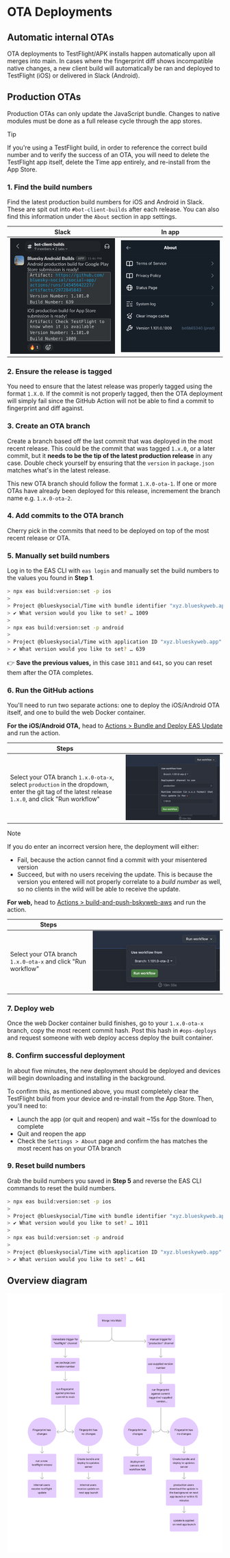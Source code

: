 # OTA Deployments

## Automatic internal OTAs

OTA deployments to TestFlight/APK installs happen automatically upon all merges
into main. In cases where the fingerprint diff shows incompatible native
changes, a new client build will automatically be ran and deployed to TestFlight
(iOS) or delivered in Slack (Android).

## Production OTAs

Production OTAs can only update the JavaScript bundle. Changes to native modules
must be done as a full release cycle through the app stores.

> [!TIP]
> If you're using a TestFlight build, in order to reference the correct build
> number and to verify the success of an OTA, you will need to delete the
> TestFlight app itself, delete the Time app entirely, and re-install from
> the App Store.

### 1. Find the build numbers

Find the latest production build numbers for iOS and Android in Slack. These are
spit out into `#bot-client-builds` after each release. You can also find this
information under the `About` section in app settings.

| Slack | In app |
| ----- | ------ |
| ![slack](./img/slack_client_builds.jpeg) | ![slack](./img/ios_settings_about.jpeg) |

### 2. Ensure the release is tagged

You need to ensure that the latest release was properly tagged using the format
`1.X.0`. If the commit is not properly tagged, then the OTA deployment will
simply fail since the GitHub Action will not be able to find a commit to
fingerprint and diff against.

### 3. Create an OTA branch

Create a branch based off the last commit that was deployed in the most recent
release. This could be the commit that was tagged `1.x.0`, or a later commit,
but it **needs to be the tip of the latest production release** in any case.
Double check yourself by ensuring that the `version` in `package.json` matches
what's in the latest release.

This new OTA branch should follow the format `1.X.0-ota-1`. If one or more OTAs
have already been deployed for this release, incremement the branch name e.g.
`1.x.0-ota-2`.

### 4. Add commits to the OTA branch

Cherry pick in the commits that need to be deployed on top of the most recent
release or OTA.

### 5. Manually set build numbers

Log in to the EAS CLI with `eas login` and manually set the build numbers to the
values you found in **Step 1**.

```sh
> npx eas build:version:set -p ios
>
> Project @blueskysocial/Time with bundle identifier "xyz.blueskyweb.app" is configured with buildNumber 1011.
> ✔ What version would you like to set? … 1009
>
> npx eas build:version:set -p android
>
> Project @blueskysocial/Time with application ID "xyz.blueskyweb.app" is configured with versionCode 641.
> ✔ What version would you like to set? … 639  
```

👉 **Save the previous values,** in this case `1011` and `641`, so you can reset
them after the OTA completes.

### 6. Run the GitHub actions
You'll need to run two separate actions: one to deploy the iOS/Android OTA
itself, and one to build the web Docker container.

**For the iOS/Android OTA,** head to [Actions > Bundle and Deploy EAS
Update](https://github.com/Time-social/social-app/actions/workflows/bundle-deploy-eas-update.yml)
and run the action.

| Steps |     |
| ----- | --- |
| Select your OTA branch `1.x.0-ota-x`, select `production` in the dropdown, enter the git tag of the latest release `1.x.0`, and click "Run workflow"  | ![workflow](./img/ota_action.png) |

> [!NOTE]
> If you do enter an incorrect version here, the deployment will either:
> - Fail, because the action cannot find a commit with your misentered version
> - Succeed, but with no users receiving the update. This is because the version
>   you entered will not properly correlate to a _build number_ as well, so no
>   clients in the wild will be able to receive the update.

**For web,** head to [Actions >
build-and-push-bskyweb-aws](https://github.com/Time-social/social-app/actions/workflows/build-and-push-bskyweb-aws.yaml)
and run the action.

| Steps |     |
| ----- | --- |
| Select your OTA branch `1.x.0-ota-x` and click "Run workflow" | ![workflow](./img/web_action.png) |

### 7. Deploy web

Once the web Docker container build finishes, go to your `1.x.0-ota-x` branch,
copy the most recent commit hash. Post this hash in `#ops-deploys` and request
someone with web deploy access deploy the built container.

### 8. Confirm successful deployment

In about five minutes, the new deployment should be deployed and devices will
begin downloading and installing in the background.

To confirm this, as mentioned above, you must completely clear the TestFlight
build from your device and re-install from the App Store. Then, you'll need to:
- Launch the app (or quit and reopen) and wait ~15s for the download to complete
- Quit and reopen the app
- Check the `Settings > About` page and confirm the has matches the most recent has on your OTA branch

### 9. Reset build numbers

Grab the build numbers you saved in **Step 5** and reverse the EAS CLI commands
to reset the build numbers.

```sh
> npx eas build:version:set -p ios
>
> Project @blueskysocial/Time with bundle identifier "xyz.blueskyweb.app" is configured with buildNumber 1009.
> ✔ What version would you like to set? … 1011
>
> npx eas build:version:set -p android
>
> Project @blueskysocial/Time with application ID "xyz.blueskyweb.app" is configured with versionCode 639.
> ✔ What version would you like to set? … 641
```

## Overview diagram

![OTA Deployment](./img/ota-flow.png)
